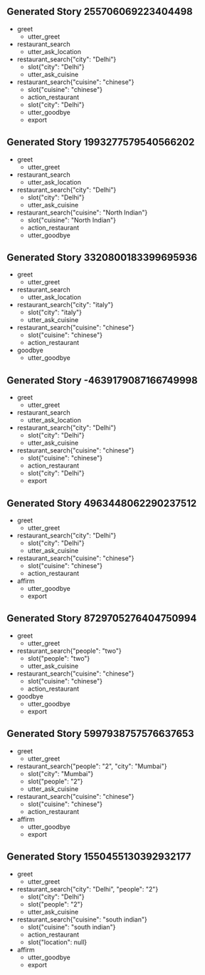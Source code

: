 ## Generated Story 255706069223404498
* greet
    - utter_greet
* restaurant_search
    - utter_ask_location
* restaurant_search{"city": "Delhi"}
    - slot{"city": "Delhi"}
    - utter_ask_cuisine
* restaurant_search{"cuisine": "chinese"}
    - slot{"cuisine": "chinese"}
    - action_restaurant
    - slot{"city": "Delhi"}
    - utter_goodbye
    - export

## Generated Story 1993277579540566202
* greet
    - utter_greet
* restaurant_search
    - utter_ask_location
* restaurant_search{"city": "Delhi"}
    - slot{"city": "Delhi"}
    - utter_ask_cuisine
* restaurant_search{"cuisine": "North Indian"}
    - slot{"cuisine": "North Indian"}
    - action_restaurant
    - utter_goodbye

## Generated Story 3320800183399695936
* greet
    - utter_greet
* restaurant_search
    - utter_ask_location
* restaurant_search{"city": "italy"}
    - slot{"city": "italy"}
	- utter_ask_cuisine
* restaurant_search{"cuisine": "chinese"}
    - slot{"cuisine": "chinese"}
    - action_restaurant
* goodbye
    - utter_goodbye

## Generated Story -4639179087166749998
* greet
    - utter_greet
* restaurant_search
    - utter_ask_location
* restaurant_search{"city": "Delhi"}
    - slot{"city": "Delhi"}
    - utter_ask_cuisine
* restaurant_search{"cuisine": "chinese"}
    - slot{"cuisine": "chinese"}
    - action_restaurant
    - slot{"city": "Delhi"}
    - export


## Generated Story 4963448062290237512
* greet
    - utter_greet
* restaurant_search{"city": "Delhi"}
    - slot{"city": "Delhi"}
    - utter_ask_cuisine
* restaurant_search{"cuisine": "chinese"}
    - slot{"cuisine": "chinese"}
    - action_restaurant
* affirm
    - utter_goodbye
    - export


## Generated Story 8729705276404750994
* greet
    - utter_greet
* restaurant_search{"people": "two"}
    - slot{"people": "two"}
    - utter_ask_cuisine
* restaurant_search{"cuisine": "chinese"}
    - slot{"cuisine": "chinese"}
    - action_restaurant
* goodbye
    - utter_goodbye
    - export

## Generated Story 5997938757576637653
* greet
    - utter_greet
* restaurant_search{"people": "2", "city": "Mumbai"}
    - slot{"city": "Mumbai"}
    - slot{"people": "2"}
    - utter_ask_cuisine
* restaurant_search{"cuisine": "chinese"}
    - slot{"cuisine": "chinese"}
    - action_restaurant
* affirm
    - utter_goodbye
    - export

## Generated Story 1550455130392932177
* greet
    - utter_greet
* restaurant_search{"city": "Delhi", "people": "2"}
    - slot{"city": "Delhi"}
    - slot{"people": "2"}
    - utter_ask_cuisine
* restaurant_search{"cuisine": "south indian"}
    - slot{"cuisine": "south indian"}
    - action_restaurant
    - slot{"location": null}
* affirm
    - utter_goodbye
    - export

